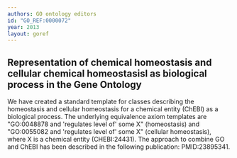 ```yaml
---
authors: GO ontology editors
id: "GO_REF:0000072"
year: 2013
layout: goref
---
```


## Representation of chemical homeostasis and cellular chemical homeostasisl as biological process in the Gene Ontology

We have created a standard template for classes describing the homeostasis and cellular homeostasis for a chemical entity (ChEBI) as a biological process. The underlying equivalence axiom templates are "GO:0048878 and 'regulates level of' some X" (homeostasis) and "GO:0055082 and 'regulates level of' some X" (cellular homeostasis), where X is a chemical entity (CHEBI:24431). The approach to combine GO and ChEBI has been described in the following publication: PMID:23895341.
